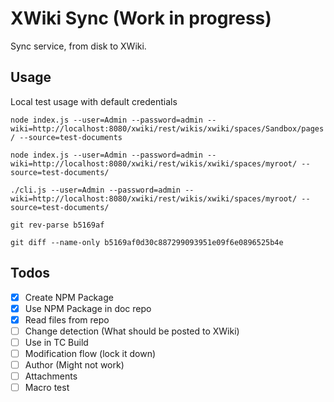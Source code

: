 # XWiki Sync (Work in progress)
Sync service, from disk to XWiki.

## Usage
Local test usage with default credentials

`node index.js --user=Admin --password=admin --wiki=http://localhost:8080/xwiki/rest/wikis/xwiki/spaces/Sandbox/pages/ --source=test-documents`

`node index.js --user=Admin --password=admin --wiki=http://localhost:8080/xwiki/rest/wikis/xwiki/spaces/myroot/ --source=test-documents/`

`./cli.js --user=Admin --password=admin --wiki=http://localhost:8080/xwiki/rest/wikis/xwiki/spaces/myroot/ --source=test-documents/`

`git rev-parse b5169af`

`git diff --name-only b5169af0d30c887299093951e09f6e0896525b4e`

## Todos
- [x] Create NPM Package
- [x] Use NPM Package in doc repo
- [x] Read files from repo
- [ ] Change detection (What should be posted to XWiki)
- [ ] Use in TC Build
- [ ] Modification flow (lock it down)
- [ ] Author (Might not work)
- [ ] Attachments
- [ ] Macro test
